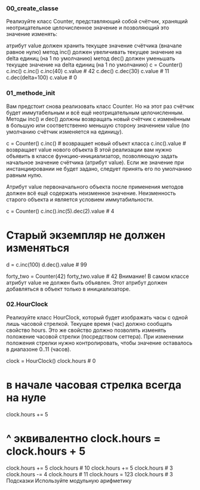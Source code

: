 ### 00_create_classe

Реализуйте класс Counter, представляющий собой счётчик, хранящий неотрицательное целочисленное значение и позволяющий 
это значение изменять:

атрибут value должен хранить текущее значение счётчика (вначале равное нулю)
метод inc() должен увеличивать текущее значение на delta единиц (на 1 по умолчанию)
метод dec() должен уменьшать текущее значение на delta единиц (на 1 по умолчанию)
c = Counter()
c.inc()
c.inc()
c.inc(40)
c.value  # 42
c.dec()
c.dec(30)
c.value  # 11
c.dec(delta=100)
c.value  # 0

### 01_methode_init

Вам предстоит снова реализовать класс Counter. Но на этот раз счётчик будет иммутабельным и всё ещё неотрицательным целочисленным. 
Методы inc() и dec() должны возвращать новый счётчик с изменённым в большую или соответственно меньшую сторону значением value 
(по умолчанию счётчик изменяется на единицу).

c = Counter()
c.inc()  # возвращает новый объект класса
c.inc().value  # возвращает value нового объекта
В этой реализации вам нужно объявить в классе функцию-инициализатор, позволяющую задать начальное значение счётчика 
(атрибут value). Если же значение при инстанциировании не будет задано, следует принять его по умолчанию равным нулю.

Атрибут value первоначального объекта после применения методов должен всё ещё содержать неизменное значение.
Неизменность старого объекта и является условием иммутабильности.

c = Counter()
c.inc().inc(5).dec(2).value  # 4

# Старый экземпляр не должен изменяться
d = c.inc(100)
d.dec().value  # 99

forty_two = Counter(42)
forty_two.value  # 42
Внимание! В самом классе атрибут value не должен быть объявлен. Этот атрибут должен добавляться в объект только в инициализаторе.

### 02.HourClock

Реализуйте класс HourClock, который будет изображать часы с одной лишь часовой стрелкой. 
Текущее время (час) должно сообщать свойство hours. Это же свойство должно позволять 
изменять положение часовой стрелки (посредством сеттера). При изменении положения стрелки нужно контролировать,
чтобы значение оставалось в диапазоне 0..11 (часов).

clock = HourClock()
clock.hours  # 0
# в начале часовая стрелка всегда на нуле
clock.hours += 5
# ^ эквивалентно clock.hours = clock.hours + 5
clock.hours += 5
clock.hours  # 10
clock.hours += 5
clock.hours  # 3
clock.hours -= 4
clock.hours  # 11
clock.hours = 123
clock.hours  # 3
Подсказки
Используйте модульную арифметику

